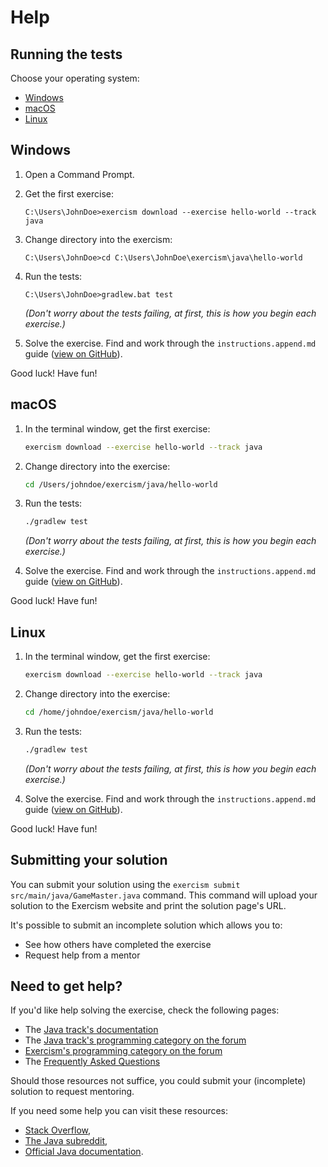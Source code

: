 # Help

## Running the tests

Choose your operating system:

- [Windows](#windows)
- [macOS](#macos)
- [Linux](#linux)

## Windows

1. Open a Command Prompt.
2. Get the first exercise:

   ```batchfile
   C:\Users\JohnDoe>exercism download --exercise hello-world --track java
   ```

3. Change directory into the exercism:

   ```batchfile
   C:\Users\JohnDoe>cd C:\Users\JohnDoe\exercism\java\hello-world
   ```

4. Run the tests:

   ```batchfile
   C:\Users\JohnDoe>gradlew.bat test
   ```

   _(Don't worry about the tests failing, at first, this is how you begin each exercise.)_

5. Solve the exercise. Find and work through the `instructions.append.md`
   guide ([view on GitHub](https://github.com/exercism/java/blob/main/exercises/practice/hello-world/.docs/instructions.append.md#tutorial)).

Good luck! Have fun!

## macOS

1. In the terminal window, get the first exercise:

   ```sh
   exercism download --exercise hello-world --track java
   ```

2. Change directory into the exercise:

   ```sh
   cd /Users/johndoe/exercism/java/hello-world
   ```

3. Run the tests:

   ```sh
   ./gradlew test
   ```

   _(Don't worry about the tests failing, at first, this is how you begin each exercise.)_

4. Solve the exercise. Find and work through the `instructions.append.md`
   guide ([view on GitHub](https://github.com/exercism/java/blob/main/exercises/practice/hello-world/.docs/instructions.append.md#tutorial)).

Good luck! Have fun!

## Linux

1. In the terminal window, get the first exercise:

   ```sh
   exercism download --exercise hello-world --track java
   ```

2. Change directory into the exercise:

   ```sh
   cd /home/johndoe/exercism/java/hello-world
   ```

3. Run the tests:

   ```sh
   ./gradlew test
   ```

   _(Don't worry about the tests failing, at first, this is how you begin each exercise.)_

4. Solve the exercise. Find and work through the `instructions.append.md`
   guide ([view on GitHub](https://github.com/exercism/java/blob/main/exercises/practice/hello-world/.docs/instructions.append.md#tutorial)).

Good luck! Have fun!

## Submitting your solution

You can submit your solution using the `exercism submit src/main/java/GameMaster.java` command.
This command will upload your solution to the Exercism website and print the solution page's URL.

It's possible to submit an incomplete solution which allows you to:

- See how others have completed the exercise
- Request help from a mentor

## Need to get help?

If you'd like help solving the exercise, check the following pages:

- The [Java track's documentation](https://exercism.org/docs/tracks/java)
- The [Java track's programming category on the forum](https://forum.exercism.org/c/programming/java)
- [Exercism's programming category on the forum](https://forum.exercism.org/c/programming/5)
- The [Frequently Asked Questions](https://exercism.org/docs/using/faqs)

Should those resources not suffice, you could submit your (incomplete) solution to request mentoring.

If you need some help you can visit these resources:

- [Stack Overflow](https://stackoverflow.com/questions/tagged/java),
- [The Java subreddit](https://www.reddit.com/r/java),
- [Official Java documentation](https://docs.oracle.com/en/java/javase/11/docs/api/index.html).